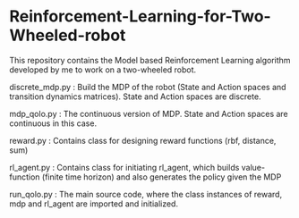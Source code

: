 # Reinforcement-Learning-for-Two-Wheeled-robot

This repository contains the Model based Reinforcement Learning algorithm developed by me to work on a two-wheeled robot. 

discrete_mdp.py : Build the MDP of the robot (State and Action spaces and transition dynamics matrices). State and Action spaces are discrete.

mdp_qolo.py : The continuous version of MDP. State and Action spaces are continuous in this case.

reward.py : Contains class for designing reward functions (rbf, distance, sum)

rl_agent.py : Contains class for initiating rl_agent, which builds value-function (finite time horizon) and also generates the policy given the MDP

run_qolo.py : The main source code, where the class instances of reward, mdp and rl_agent are imported and initialized.

